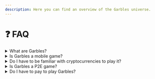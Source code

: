 ```yaml
---
description: Here you can find an overview of the Garbles universe.
---
```


# ❓ FAQ

<details>

<summary>What are Garbles?</summary>

Garbles are cute and funny creatures that originate from garbage. Different garbage types give birth to different garbles species through a process known as "Transmutation". Check how transmutation works on the relative [page](../gameplay/gameplay/transmutation.md).

</details>

<details>

<summary>Is Garbles a mobile game?</summary>

Yes, Garbles is a mobile-first game that will be available on Android and iOS. Join our [**Discord**](https://discord.gg/yKvddrZ25u) if you want to become an early tester and try out the private beta!

</details>

<details>

<summary>Do I have to be familiar with cryptocurrencies to play it?</summary>

Garbles is a crypto game built for everyone, crypto and non-crypto users. Even if you don't know anything about blockchains, you can still play and have fun! If you don't have a crypto wallet, just signup with one of your social accounts and we'll create one for you in the game itself. You will still own and maintain the custody of all your assets (thanks to Web3auth). Easy as that!

</details>

<details>

<summary>Is Garbles a P2E game?</summary>

Completing missions to fight polluting trash monsters or completing daily challenges will get you rewards in the form of game items, NFT or tokens. Garbles is way more than an unsustanable P2E though! We are designing the game economy to balance the fun, incentives and positive impact on the planet.&#x20;

</details>

<details>

<summary>Do I have to pay to play Garbles?</summary>

You can start playing Garbles for free! To make the most out of the game though, a small amount of SOL may be beneficial to get a [transmuter](../gameplay/resources/nft/transmuters.md) before anybody else or mint the [NFT](../gameplay/resources/nft/) that you find around. You can either transfer SOL to your game wallet or use the upcoming credit card integrations if you don't own any crypto outside of the game.&#x20;

</details>
